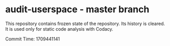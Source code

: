 # audit-userspace - master branch

This repository contains frozen state of the repository.
Its history is cleared. It is used only for static code
analysis with Codacy.

Commit Time: 1709441141